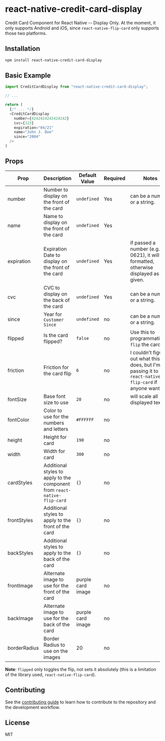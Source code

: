 # react-native-credit-card-display

Credit Card Component for React Native -- Display Only. At the moment, it only supports Android and iOS, since `react-native-flip-card` only supports those two platforms.

## Installation

```sh
npm install react-native-credit-card-display
```

## Basic Example

```js
import CreditCardDisplay from "react-native-credit-card-display";

// ...

return (
  {/* ... */}
  <CreditCardDisplay
    number={4242424242424242}
    cvc={123}
    expiration="04/21"
    name="John J. Doe"
    since="2004"
  />
)
```

## Props

| Prop         | Description                                                               | Default Value     | Required | Notes                                                                                                         |
| ------------ | ------------------------------------------------------------------------- | ----------------- | -------- | ------------------------------------------------------------------------------------------------------------- |
| number       | Number to display on the front of the card                                | `undefined`       | Yes      | can be a number or a string.                                                                                  |
| name         | Name to display on the front of the card                                  | `undefined`       | Yes      |                                                                                                               |
| expiration   | Expiration Date to display on the front of the card                       | `undefined`       | Yes      | if passed a number (e.g. 0621), it will be formatted, otherwise displayed as given.                           |
| cvc          | CVC to display on the back of the card                                    | `undefined`       | Yes      | can be a number or a string.                                                                                  |
| since        | Year for `Customer Since`                                                 | `undefined`       | no       | can be a number or a string.                                                                                  |
| flipped      | Is the card flipped?                                                      | `false`           | no       | Use this to programmatically `flip` the card.                                                                 |
| friction     | Friction for the card flip                                                | `6`               | no       | I couldn't figure out what this does, but I'm just passing it to `react-native-flip-card` if anyone wants it. |
| fontSize     | Base font size to use                                                     | `20`              | no       | will scale all displayed text                                                                                 |
| fontColor    | Color to use for the numbers and letters                                  | `#FFFFFF`         | no       |                                                                                                               |
| height       | Height for card                                                           | `190`             | no       |                                                                                                               |
| width        | Width for card                                                            | `300`             | no       |                                                                                                               |
| cardStyles   | Additional styles to apply to the component from `react-native-flip-card` | `{}`              | no       |                                                                                                               |
| frontStyles  | Additional styles to apply to the front of the card                       | `{}`              | no       |                                                                                                               |
| backStyles   | Additional styles to apply to the back of the card                        | `{}`              | no       |                                                                                                               |
| frontImage   | Alternate image to use for the front of the card                          | purple card image | no       |                                                                                                               |
| backImage    | Alternate image to use for the back of the card                           | purple card image | no       |                                                                                                               |
| borderRadius | Border Radius to use on the images                                        | 20                | no       |                                                                                                               |

**Note**: `flipped` only toggles the flip, not sets it absolutely (this is a limitation of the library used, `react-native-flip-card`).

## Contributing

See the [contributing guide](CONTRIBUTING.md) to learn how to contribute to the repository and the development workflow.

## License

MIT
